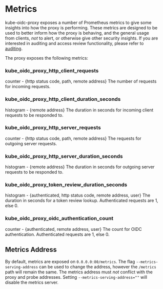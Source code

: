 # Metrics

kube-oidc-proxy exposes a number of Prometheus metrics to give some insights
into how the proxy is performing. These metrics are designed to be used to
better inform how the proxy is behaving, and the general usage from clients,
*_not_* to alert, or otherwise give other security insights. If you are
interested in auditing and access review functionality, please refer to
[auditing](../auditing.md).

The proxy exposes the following metrics:

### kube_oidc_proxy_http_client_requests
counter - {http status code, path, remote address}
The number of requests for incoming requests.

### kube_oidc_proxy_http_client_duration_seconds
histogram - {remote address}
The duration in seconds for incoming client requests to be responded to.

### kube_oidc_proxy_http_server_requests
counter - {http status code, path, remote address}
The requests for outgoing server requests.

### kube_oidc_proxy_http_server_duration_seconds
histogram - {remote address}
The duration in seconds for outgoing server requests to be responded to.

### kube_oidc_proxy_token_review_duration_seconds
histogram - {authenticated, http status code, remote address, user}
The duration in seconds for a token review lookup. Authenticated requests are 1, else 0.

### kube_oidc_proxy_oidc_authentication_count
counter - {authenticated, remote address, user}
The count for OIDC authentication. Authenticated requests are 1, else 0.

## Metrics Address

By default, metrics are exposed on `0.0.0.0:80/metrics`. The flag
`--metrics-serving-address` can be used to change the address, however the
`/metrics` path will remain the same. The metrics address must _not_ conflict
with the proxy and probe addresses. Setting `--metrics-serving-address=""` will
disable the metrics server.
